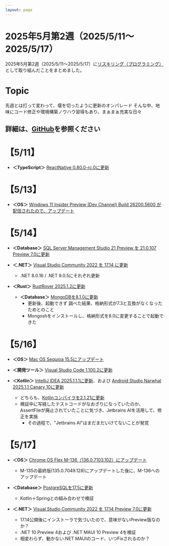 ```yaml
---
layout: page
---
```

# 2025年5月第2週（2025/5/11～2025/5/17）

2025年5月第2週（2025/5/11～2025/5/17）に[リスキリング（プログラミング）](https://tatsukiyoshi.github.io/)として取り組んだことをまとめました。

# Topic
先週とは打って変わって、堰を切ったように更新のオンパレード
そんな中、地味にコード修正や環境構築ノウハウ習得もあり、まぁまぁ充実な日々

詳細は、[GitHub](https://tatsukiyoshi.github.io/)を参照ください
---
# 【5/11】
- **＜TypeScript＞** [ReactNative 0.80.0-rc.0に更新](https://reactnative.dev/)

# 【5/13】
- **＜OS＞**  [Windows 11 Insider Preview (Dev Channel) Build 26200.5600 が配信されたので、アップデート](https://aka.ms/DevLatest)

# 【5/14】
- **＜Database＞** [SQL Server Management Studio 21 Preview を 21.0.107 Preview 7.0に更新](https://learn.microsoft.com/ja-jp/sql/ssms/ssms-21/release-notes-21?view=sql-server-ver16)

- **＜.NET＞** [Visual Studio Community 2022 を 17.14 に更新](https://learn.microsoft.com/en-us/visualstudio/releases/2022/release-notes)
  - .NET 8.0.16 / .NET 9.0.5にそれぞれ更新

- **＜Rust＞** [RustRover 2025.1.2に更新](https://www.jetbrains.com/rust/)
  - **＜Database＞** [MongoDBを8.1.0に更新](https://www.mongodb.com/ja-jp)
    - 更新後、起動できず 調べた結果、格納形式が7.3と互換がなくなったためとのこと
    - Mongoshをインストールし、格納形式を8.0に変更することで起動できた

# 【5/16】
- **＜OS＞** [Mac OS Sequioa 15.5にアップデート](https://www.apple.com/jp/macos/macos-sequoia/)

- **＜開発ツール＞** [Visual Studio Code 1.100.2に更新](https://code.visualstudio.com/)

- **＜Kotlin＞** [IntelliJ IDEA 2025.1.1.1に更新](https://www.jetbrains.com/ja-jp/idea/)、および [Android Studio Narwhal 2025.1.1 Canary 10に更新](https://developer.android.com/studio)
  - どちらも、[Kotlinコンパイラを2.1.21に更新](https://kotlinlang.org/docs/home.html)
  - 検証中に写経したテストコードがなおざりになっていたのか、AssertFileが廃止されていたことに気づき、Jetbrains AIを活用して、修正を実施
    - その過程で、"Jetbrains AI"はまだまだいけてないことが発覚

# 【5/17】
- **＜OS＞** [Chrome OS Flex M-136（136.0.7103.102）にアップデート](https://chromereleases.googleblog.com/search/label/ChromeOS%20Flex)
  - M-135の最終版(135.0.7049.128)にアップデートした後に、M-136へのアップデート

- **＜Database＞** [PostgreSQLを17.5に更新](https://www.enterprisedb.com/downloads/postgres)
  - Kotlin＋Springとの組み合わせで検証

- **＜.NET＞** [Visual Studio Community 2022 を 17.14 Preview 7.0に更新](https://learn.microsoft.com/en-us/visualstudio/releases/2022/release-notes-preview)
  - 17.14公開後にインストーラで気づいたので、意味がないPreview版なのか？
  - .NET 10 Preview 4および .NET MAUI 10 Preview 4を検証
  - 相変わらず、動かない.NET MAUIのコード、いつFixされるのか？

